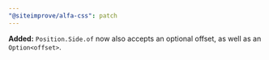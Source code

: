```yaml
---
"@siteimprove/alfa-css": patch
---
```


**Added:** `Position.Side.of` now also accepts an optional offset, as well as an `Option<offset>`.
